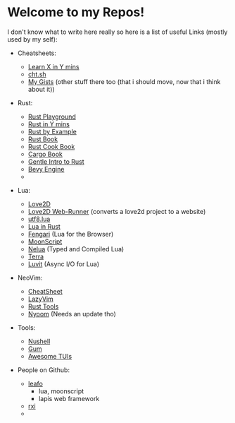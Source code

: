 # Welcome to my Repos!

I don't know what to write here really so here is a list of useful Links (mostly used by my self):

- Cheatsheets:
  - [Learn X in Y mins](https://learnxinyminutes.com/)
  - [cht.sh](cht.sh)
  - [My Gists](https://gist.github.com/ItsNMB) (other stuff there too (that i should move, now that i think about it))

- Rust:
  - [Rust Playground](https://play.rust-lang.org/?version=stable&mode=debug&edition=2021)
  - [Rust in Y mins](https://learnxinyminutes.com/docs/rust/)
  - [Rust by Example](https://doc.rust-lang.org/rust-by-example/)
  - [Rust Book](https://doc.rust-lang.org/book/ch01-00-getting-started.html)
  - [Rust Cook Book](https://rust-lang-nursery.github.io/rust-cookbook/intro.html)
  - [Cargo Book](https://doc.rust-lang.org/cargo/index.html)
  - [Gentle Intro to Rust](https://stevedonovan.github.io/rust-gentle-intro/readme.html)
  - [Bevy Engine](https://github.com/bevyengine/bevy)
  - 
 
- Lua:
  - [Love2D](https://love2d.org/wiki/Main_Page)
  - [Love2D Web-Runner](https://schellingb.github.io/LoveWebBuilder/) (converts a love2d project to a website)
  - [utf8.lua](https://gist.github.com/Stepets/3b4dbaf5e6e6a60f3862)
  - [Lua in Rust](https://crates.io/crates/mlua)
  - [Fengari](https://fengari.io/) (Lua for the Browser)
  - [MoonScript](https://moonscript.org/)
  - [Nelua](https://nelua.io/) (Typed and Compiled Lua)
  - [Terra](https://terralang.org/)
  - [Luvit](https://luvit.io/) (Async I/O for Lua)

- NeoVim:
  - [CheatSheet](https://learnxinyminutes.com/docs/vim/)
  - [LazyVim](https://www.lazyvim.org/installation)
  - [Rust Tools](https://github.com/mrcjkb/rustaceanvim)
  - [Nyoom](https://github.com/nyoom-engineering/nyoom.nvim) (Needs an update tho)

- Tools:
  - [Nushell](https://www.nushell.sh/)
  - [Gum](https://github.com/charmbracelet/gum)
  - [Awesome TUIs](https://github.com/rothgar/awesome-tuis)

- People on Github:
  - [leafo](https://github.com/leafo)
    - lua, moonscript
    - lapis web framework
  - [rxi]()
  - 
